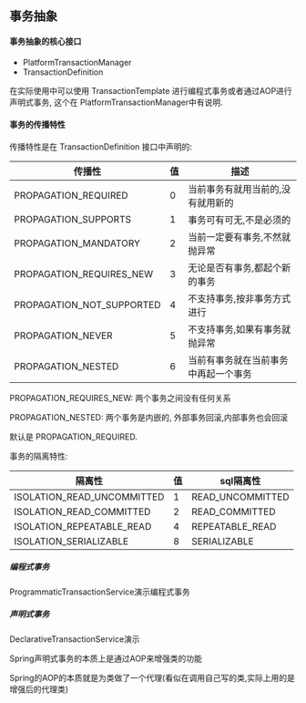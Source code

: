 ## 事务抽象

#### 事务抽象的核心接口

- PlatformTransactionManager
- TransactionDefinition

在实际使用中可以使用 TransactionTemplate 进行编程式事务或者通过AOP进行声明式事务, 这个在
PlatformTransactionManager中有说明.

#### 事务的传播特性

传播特性是在 TransactionDefinition 接口中声明的:

|  传播性   | 值  |  描述  |
|  ----  | ----  | --- |
| PROPAGATION_REQUIRED  | 0 | 当前事务有就用当前的,没有就用新的 |
| PROPAGATION_SUPPORTS  | 1 | 事务可有可无,不是必须的 |
| PROPAGATION_MANDATORY | 2 | 当前一定要有事务,不然就抛异常 |
| PROPAGATION_REQUIRES_NEW | 3 | 无论是否有事务,都起个新的事务 |
| PROPAGATION_NOT_SUPPORTED | 4 | 不支持事务,按非事务方式进行 |
| PROPAGATION_NEVER | 5 | 不支持事务,如果有事务就抛异常 |
| PROPAGATION_NESTED | 6 | 当前有事务就在当前事务中再起一个事务 |

PROPAGATION_REQUIRES_NEW: 两个事务之间没有任何关系

PROPAGATION_NESTED: 两个事务是内嵌的, 外部事务回滚,内部事务也会回滚


默认是 PROPAGATION_REQUIRED.

事务的隔离特性:

|  隔离性   | 值  |  sql隔离性  |
|  ----  | ----  | --- |
| ISOLATION_READ_UNCOMMITTED  | 1 | READ_UNCOMMITTED |
| ISOLATION_READ_COMMITTED  | 2 | READ_COMMITTED |
| ISOLATION_REPEATABLE_READ | 4 | REPEATABLE_READ |
| ISOLATION_SERIALIZABLE | 8 | SERIALIZABLE |
  
 ##### 编程式事务
 
 ProgrammaticTransactionService演示编程式事务
 
 ##### 声明式事务
 
 DeclarativeTransactionService演示
 
 Spring声明式事务的本质上是通过AOP来增强类的功能
 
 Spring的AOP的本质就是为类做了一个代理(看似在调用自己写的类,实际上用的是增强后的代理类)
 
 
 